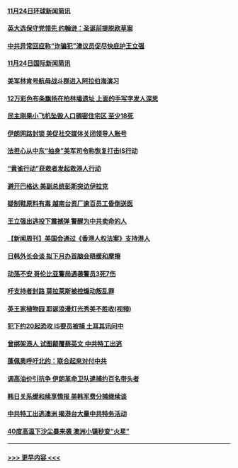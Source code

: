#### [11月24日环球新闻简讯](../pages/prog202/a102714947.md?t=11251022) 
#### [英大选保守党领先 约翰逊：圣诞前提脱欧草案](../pages/prog202/a102714958.md?t=11251022) 
#### [中共异常回应称“诈骗犯”澳议员促尽快庇护王立强](../pages/prog202/a102714910.md?t=11251022) 
#### [11月24日国际新闻简讯](../pages/prog202/a102714869.md?t=11251022) 
#### [美军林肯号航母战斗群进入阿拉伯海演习](../pages/prog202/a102714844.md?t=11251022) 
#### [12万彩色布条飘扬在柏林墙遗址 上面的手写字发人深思](../pages/prog202/a102714821.md?t=11251022) 
#### [民主刚果小飞机坠毁人口稠密住宅区 至少18死](../pages/prog202/a102714804.md?t=11251022) 
#### [伊朗网路封锁 美促社交媒体关闭领导人账号](../pages/prog202/a102714733.md?t=11251022) 
#### [法担心从中东“抽身”美军司令称恢复打击IS行动](../pages/prog202/a102714671.md?t=11251022) 
#### [“黄雀行动”获救者发起救港人行动](../pages/prog202/a102714632.md?t=11251022) 
#### [避开巴格达 美副总统彭斯突访伊拉克](../pages/prog202/a102714639.md?t=11251022) 
#### [疑制鞋原料有毒 越南台资厂逾百员工昏倒送医](../pages/prog202/a102714583.md?t=11251022) 
#### [王立强出逃投下震撼弹 警醒为中共卖命的人](../pages/prog202/a102714574.md?t=11251022) 
#### [【新闻周刊】美国会通过《香港人权法案》支持港人](../pages/prog202/a102714365.md?t=11251022) 
#### [日韩外长会谈  拟下月办首脑会晤缓和摩擦](../pages/prog202/a102714298.md?t=11251022) 
#### [动荡不安 哥伦比亚警局遇袭警员3死7伤](../pages/prog202/a102714211.md?t=11251022) 
#### [吁支持者封路 莫拉莱斯被控煽动叛乱罪](../pages/prog202/a102714166.md?t=11251022) 
#### [英王家植物园 耶诞浪漫灯光秀美不胜收(视频)](../pages/prog202/a102714144.md?t=11251022) 
#### [犯下约20起恐攻 IS要员被捕 土耳其讯问中](../pages/prog202/a102714010.md?t=11251022) 
#### [曾绑架港人 试图颠覆蔡英文 中共特工出逃](../pages/prog202/a102714101.md?t=11251022) 
#### [蓬佩奥呼吁北约：联合起来对付中共](../pages/prog202/a102714006.md?t=11251022) 
#### [调高油价引抗争 伊朗革命卫队逮捕约百名带头者](../pages/prog202/a102713960.md?t=11251022) 
#### [韩日关系缓和续享情报 美韩军费分摊继续谈](../pages/prog202/a102713801.md?t=11251022) 
#### [中共特工出逃澳洲 揭港台大量中共特务活动](../pages/prog202/a102713828.md?t=11251022) 
#### [40度高温下沙尘暴来袭 澳洲小镇秒变“火星”](../pages/prog202/a102713673.md?t=11251022) 

----
#### [ >>> 更早内容 <<< ](../indexes/prog202-earlier.md)
